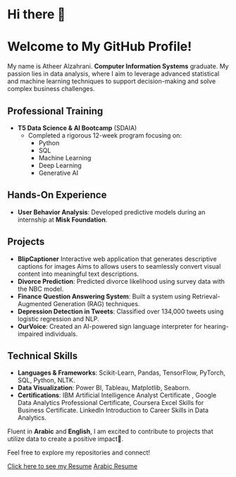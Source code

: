 # Hi there 👋
# Welcome to My GitHub Profile!
My name is Atheer Alzahrani. **Computer Information Systems** graduate. My passion lies in data analysis, where I aim to leverage advanced statistical and machine learning techniques to support decision-making and solve complex business challenges.


## Professional Training

- **T5 Data Science & AI Bootcamp** (SDAIA)
  - Completed a rigorous 12-week program focusing on:
    - Python
    - SQL
    - Machine Learning
    - Deep Learning
    - Generative AI

## Hands-On Experience

- **User Behavior Analysis**: Developed predictive models during an internship at **Misk Foundation**.

## Projects

- **BlipCaptioner** Interactive web application that generates descriptive captions for images Aims to allows users to seamlessly convert visual content into meaningful text descriptions.
- **Divorce Prediction**: Predicted divorce likelihood using survey data with the NBC model.
- **Finance Question Answering System**: Built a system using Retrieval-Augmented Generation (RAG) techniques.
- **Depression Detection in Tweets**: Classified over 134,000 tweets using logistic regression and NLP.
- **OurVoice**: Created an AI-powered sign language interpreter for hearing-impaired individuals.
  

## Technical Skills

- **Languages & Frameworks**: Scikit-Learn, Pandas, TensorFlow, PyTorch, SQL, Python, NLTK.
- **Data Visualization**: Power BI, Tableau, Matplotlib, Seaborn.
- **Certifications**: IBM Artificial Intelligence Analyst Certificate , Google Data Analytics
Professional Certificate, Coursera Excel Skills for Business Certificate. Linkedln
Introduction to Career Skills in Data Analytics.

Fluent in **Arabic** and **English**, I am excited to contribute to projects that utilize data to create a positive impact🌟. 

Feel free to explore my repositories and connect!

[Click here to see my Resume](https://ibb.co/kgC4jK0)
[Arabic Resume](https://ibb.co/gvZNCSX)


